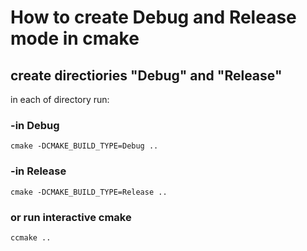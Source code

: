 # How to create Debug and Release mode in cmake

## create directiories "Debug" and "Release"
in each of directory run:
### -in Debug
    cmake -DCMAKE_BUILD_TYPE=Debug ..
### -in Release
    cmake -DCMAKE_BUILD_TYPE=Release ..
### or run interactive cmake
    ccmake ..
